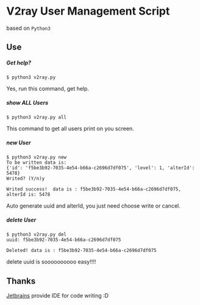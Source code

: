# V2ray User Management Script
based on `Python3`

## Use
##### Get help?
```
$ python3 v2ray.py
```
Yes, run this command, get help.

##### show ALL Users
```
$ python3 v2ray.py all
```
This command to get all users print on you screen.

##### new User
```
$ python3 v2ray.py new
To be written data is:
{'id': 'f5be3b92-7035-4e54-b66a-c2696d7df075', 'level': 1, 'alterId': 5478}
Writed? (Y/n)y

Writed success!  data is : f5be3b92-7035-4e54-b66a-c2696d7df075, alterId is: 5478
```
Auto generate uuid and alterId, you just need choose write or cancel.

##### delete User
```
$ python3 v2ray.py del
uuid: f5be3b92-7035-4e54-b66a-c2696d7df075

Deleted! data is : f5be3b92-7035-4e54-b66a-c2696d7df075
```
delete uuid is soooooooooo easy!!!!

## Thanks
[Jetbrains](https://jetbrains.com) provide IDE for code writing :D